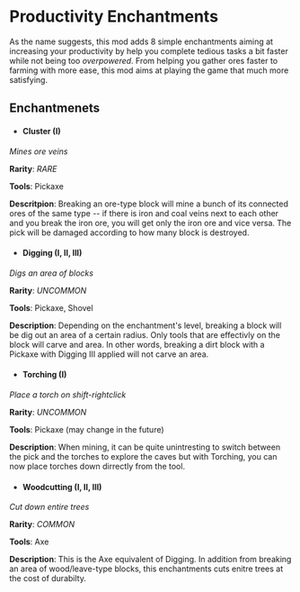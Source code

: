 Productivity Enchantments
==================

As the name suggests, this mod adds 8 simple enchantments aiming at increasing your productivity by help you complete tedious tasks a bit faster while not being too _overpowered_. From helping you gather ores faster to farming with more ease, this mod aims at playing the game that much more satisfying.

Enchantmenets
------------------

* #### Cluster (I)

_Mines ore veins_

**Rarity**: _RARE_

**Tools**: Pickaxe

**Descritpion**: Breaking an ore-type block will mine a bunch of its connected ores of the same type  -- if there is iron and coal veins next to each other and you break the iron ore, you will get only the iron ore and vice versa. The pick will be damaged according to how many block is destroyed.

* #### Digging (I, II, III)

_Digs an area of blocks_

**Rarity**: _UNCOMMON_

**Tools**: Pickaxe, Shovel

**Description**: Depending on the enchantment's level, breaking a block will be dig out an area of a certain radius. Only tools that are effectivly on the block will carve and area. In other words, breaking a dirt block with a Pickaxe with Digging III applied will not carve an area. 

* #### Torching (I)

_Place a torch on shift-rightclick_

**Rarity**: _UNCOMMON_

**Tools**: Pickaxe (may change in the future)

**Description**: When mining, it can be quite unintresting to switch between the pick and the torches to explore the caves but with Torching, you can now place torches down dirrectly from the tool.

* #### Woodcutting (I, II, III)

_Cut down entire trees_

**Rarity**: _COMMON_

**Tools**: Axe

**Description**: This is the Axe equivalent of Digging. In addition from breaking an area of wood/leave-type blocks, this enchantments cuts enitre trees at the cost of durabilty.

